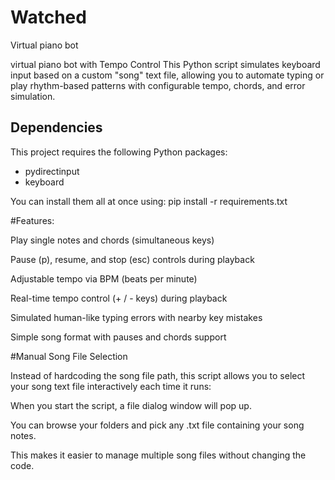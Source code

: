 # Watched
Virtual piano bot 

virtual piano bot with Tempo Control
This Python script simulates keyboard input based on a custom "song" text file, allowing you to automate typing or play rhythm-based patterns with configurable tempo, chords, and error simulation.

## Dependencies

This project requires the following Python packages:

- pydirectinput
- keyboard

You can install them all at once using:
pip install -r requirements.txt


#Features:

Play single notes and chords (simultaneous keys)

Pause (p), resume, and stop (esc) controls during playback

Adjustable tempo via BPM (beats per minute)

Real-time tempo control (+ / - keys) during playback

Simulated human-like typing errors with nearby key mistakes

Simple song format with pauses and chords support

#Manual Song File Selection

Instead of hardcoding the song file path, this script allows you to select your song text file interactively each time it runs:

When you start the script, a file dialog window will pop up.

You can browse your folders and pick any .txt file containing your song notes.

This makes it easier to manage multiple song files without changing the code.
